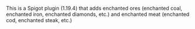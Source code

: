 This is a Spigot plugin (1.19.4) that adds enchanted ores (enchanted coal, enchanted iron, enchanted diamonds, etc.) and enchanted meat (enchanted cod, enchanted steak, etc.)
